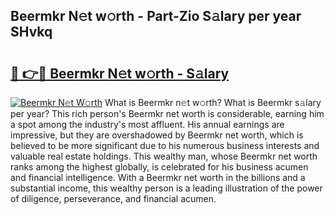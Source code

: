 ## Beermkr N𝚎t w𝚘rth - Part-Zio S𝚊lary per year SHvkq

# <h2><a href="http://gc3d5jl.nevu.top/?p=Beermkr">🔗 👉🔴 Beermkr N𝚎t w𝚘rth - S𝚊lary</a></h2>

[![Beermkr N𝚎t W𝚘rth](https://i.imgur.com/Oavwk0R.jpeg)](http://gc3d5jl.nevu.top/?p=Beermkr)
What is Beermkr n𝚎t w𝚘rth? What is Beermkr s𝚊lary per year?
This rich person's Beermkr net worth is considerable, earning him a spot among the industry's most affluent. His annual earnings are impressive, but they are overshadowed by Beermkr net worth, which is believed to be more significant due to his numerous business interests and valuable real estate holdings. This wealthy man, whose Beermkr net worth ranks among the highest globally, is celebrated for his business acumen and financial intelligence. With a Beermkr net worth in the billions and a substantial income, this wealthy person is a leading illustration of the power of diligence, perseverance, and financial acumen.
